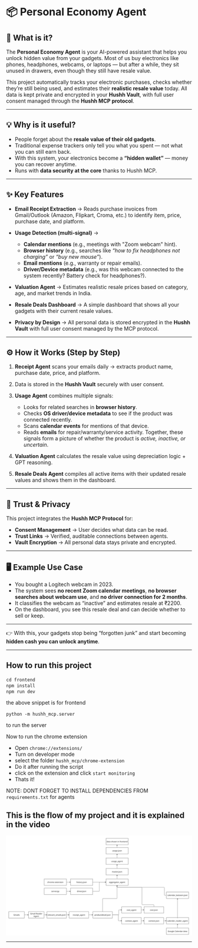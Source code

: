 

# 📦 Personal Economy Agent

## 🚀 What is it?

The **Personal Economy Agent** is your AI-powered assistant that helps you unlock hidden value from your gadgets. Most of us buy electronics like phones, headphones, webcams, or laptops — but after a while, they sit unused in drawers, even though they still have resale value.

This project automatically tracks your electronic purchases, checks whether they’re still being used, and estimates their **realistic resale value** today. All data is kept private and encrypted in your **Hushh Vault**, with full user consent managed through the **Hushh MCP protocol**.

---

## 💡 Why is it useful?

* People forget about the **resale value of their old gadgets**.
* Traditional expense trackers only tell you what you spent — not what you can still earn back.
* With this system, your electronics become a **“hidden wallet”** — money you can recover anytime.
* Runs with **data security at the core** thanks to Hushh MCP.

---

## ✨ Key Features

* **Email Receipt Extraction** → Reads purchase invoices from Gmail/Outlook (Amazon, Flipkart, Croma, etc.) to identify item, price, purchase date, and platform.
* **Usage Detection (multi-signal)** →

  * **Calendar mentions** (e.g., meetings with "Zoom webcam" hint).
  * **Browser history** (e.g., searches like *“how to fix headphones not charging”* or *“buy new mouse”*).
  * **Email mentions** (e.g., warranty or repair emails).
  * **Driver/Device metadata** (e.g., was this webcam connected to the system recently? Battery check for headphones?).
* **Valuation Agent** → Estimates realistic resale prices based on category, age, and market trends in India.
* **Resale Deals Dashboard** → A simple dashboard that shows all your gadgets with their current resale values.
* **Privacy by Design** → All personal data is stored encrypted in the **Hushh Vault** with full user consent managed by the MCP protocol.

---

## ⚙️ How it Works (Step by Step)

1. **Receipt Agent** scans your emails daily → extracts product name, purchase date, price, and platform.
2. Data is stored in the **Hushh Vault** securely with user consent.
3. **Usage Agent** combines multiple signals:

   * Looks for related searches in **browser history**.
   * Checks **OS driver/device metadata** to see if the product was connected recently.
   * Scans **calendar events** for mentions of that device.
   * Reads **emails** for repair/warranty/service activity.
     Together, these signals form a picture of whether the product is *active, inactive, or uncertain*.
4. **Valuation Agent** calculates the resale value using depreciation logic + GPT reasoning.
5. **Resale Deals Agent** compiles all active items with their updated resale values and shows them in the dashboard.

---

## 🔐 Trust & Privacy

This project integrates the **Hushh MCP Protocol** for:

* **Consent Management** → User decides what data can be read.
* **Trust Links** → Verified, auditable connections between agents.
* **Vault Encryption** → All personal data stays private and encrypted.

---

## 🖥️ Example Use Case

* You bought a Logitech webcam in 2023.
* The system sees **no recent Zoom calendar meetings**, **no browser searches about webcam use**, and **no driver connection for 2 months**.
* It classifies the webcam as “inactive” and estimates resale at ₹2200.
* On the dashboard, you see this resale deal and can decide whether to sell or keep.

---

👉 With this, your gadgets stop being “forgotten junk” and start becoming **hidden cash you can unlock anytime**.

---
## How to run this project

```
cd frontend
npm install
npm run dev
```
the above snippet is for frontend

```
python -m hushh_mcp.server
```
to run the server

Now to run the chrome extension

- Open ```chrome://extensions/```
- Turn on developer mode
- select the folder ```hushh_mcp/chrome-extension```
- Do it after running the script
- click on the extension and click ```start monitoring```
- Thats it!

NOTE: DONT FORGET TO INSTALL DEPENDENCIES FROM ```requirements.txt``` for agents

## This is the flow of my project and it is explained in the video

![My Image](project_flow.jpg)

---